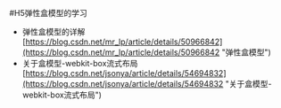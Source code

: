 #H5弹性盒模型的学习

- 弹性盒模型的详解<br>[https://blog.csdn.net/mr_lp/article/details/50966842](https://blog.csdn.net/mr_lp/article/details/50966842 "弹性盒模型")
- 关于盒模型-webkit-box流式布局<br>[https://blog.csdn.net/jsonya/article/details/54694832](https://blog.csdn.net/jsonya/article/details/54694832 "关于盒模型-webkit-box流式布局")